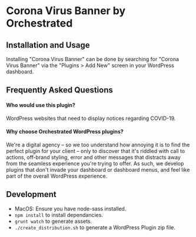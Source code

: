
# Corona Virus Banner by Orchestrated

## Installation and Usage

Installing "Corona Virus Banner" can be done by searching for "Corona Virus Banner" via the "Plugins > Add New" screen in your WordPress dashboard. 

## Frequently Asked Questions

#### Who would use this plugin?
WordPress websites that need to display notices regarding COVID-19.

#### Why choose Orchestrated WordPress plugins?
We're a digital agency – so we too understand how annoying it is to find the perfect plugin for your client – only to discover that it's riddled with call to actions, off-brand styling, error and other messages that distracts away from the seamless experience you're trying to offer. As such, we develop plugins that don't invade your dashboard or dashboard menus, and feel like part of the overall WordPress experience. 

## Development

* MacOS: Ensure you have node-sass installed.
* `npm install` to install dependancies.
* `grunt watch` to generate assets.
* `./create_distribution.sh` to generate a WordPress Plugin zip file.